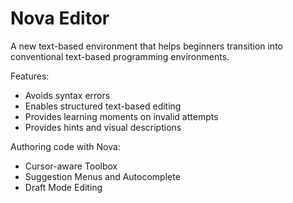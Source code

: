 # Nova Editor
A new text-based environment that helps beginners transition into conventional text-based programming environments.

Features:
- Avoids syntax errors
- Enables structured text-based editing
- Provides learning moments on invalid attempts
- Provides hints and visual descriptions

Authoring code with Nova:
- Cursor-aware Toolbox
- Suggestion Menus and Autocomplete
- Draft Mode Editing
